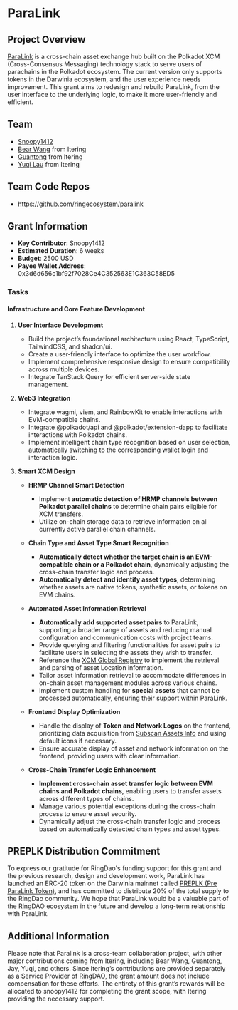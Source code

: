 # ParaLink

## Project Overview

[ParaLink](https://para.link) is a cross-chain asset exchange hub built on the Polkadot XCM (Cross-Consensus Messaging) technology stack to serve users of parachains in the Polkadot ecosystem. The current version only supports tokens in the Darwinia ecosystem, and the user experience needs improvement. This grant aims to redesign and rebuild ParaLink, from the user interface to the underlying logic, to make it more user-friendly and efficient.

## Team

- [Snoopy1412](https://github.com/snoopy1412)
- [Bear Wang](https://github.com/boundless-forest) from Itering
- [Guantong](https://github.com/jiguantong) from Itering
- [Yuqi Lau](https://github.com/DreUncle) from Itering

## Team Code Repos

- https://github.com/ringecosystem/paralink

## Grant Information

- **Key Contributor**: Snoopy1412
- **Estimated Duration**: 6 weeks
- **Budget**: 2500 USD
- **Payee Wallet Address**: 0x3d6d656c1bf92f7028Ce4C352563E1C363C58ED5

### Tasks

#### Infrastructure and Core Feature Development

1. **User Interface Development**

   - Build the project’s foundational architecture using React, TypeScript, TailwindCSS, and shadcn/ui.
   - Create a user-friendly interface to optimize the user workflow.
   - Implement comprehensive responsive design to ensure compatibility across multiple devices.
   - Integrate TanStack Query for efficient server-side state management.

2. **Web3 Integration**

   - Integrate wagmi, viem, and RainbowKit to enable interactions with EVM-compatible chains.
   - Integrate @polkadot/api and @polkadot/extension-dapp to facilitate interactions with Polkadot chains.
   - Implement intelligent chain type recognition based on user selection, automatically switching to the corresponding wallet login and interaction logic.

3. **Smart XCM Design**

   - **HRMP Channel Smart Detection**

     - Implement **automatic detection of HRMP channels between Polkadot parallel chains** to determine chain pairs eligible for XCM transfers.
     - Utilize on-chain storage data to retrieve information on all currently active parallel chain channels.

   - **Chain Type and Asset Type Smart Recognition**

     - **Automatically detect whether the target chain is an EVM-compatible chain or a Polkadot chain**, dynamically adjusting the cross-chain transfer logic and process.
     - **Automatically detect and identify asset types**, determining whether assets are native tokens, synthetic assets, or tokens on EVM chains.

   - **Automated Asset Information Retrieval**

     - **Automatically add supported asset pairs** to ParaLink, supporting a broader range of assets and reducing manual configuration and communication costs with project teams.
     - Provide querying and filtering functionalities for asset pairs to facilitate users in selecting the assets they wish to transfer.
     - Reference the [XCM Global Registry](https://github.com/colorfulnotion/xcm-global-registry/tree/action/assets/polkadot) to implement the retrieval and parsing of asset Location information.
     - Tailor asset information retrieval to accommodate differences in on-chain asset management modules across various chains.
     - Implement custom handling for **special assets** that cannot be processed automatically, ensuring their support within ParaLink.

   - **Frontend Display Optimization**

     - Handle the display of **Token and Network Logos** on the frontend, prioritizing data acquisition from [Subscan Assets Info](https://github.com/subscan-explorer/assets-info) and using default icons if necessary.
     - Ensure accurate display of asset and network information on the frontend, providing users with clear information.

   - **Cross-Chain Transfer Logic Enhancement**

     - **Implement cross-chain asset transfer logic between EVM chains and Polkadot chains**, enabling users to transfer assets across different types of chains.
     - Manage various potential exceptions during the cross-chain process to ensure asset security.
     - Dynamically adjust the cross-chain transfer logic and process based on automatically detected chain types and asset types.

## PREPLK Distribution Commitment

To express our gratitude for RingDao's funding support for this grant and the previous research, design and development work, ParaLink has launched an ERC-20 token on the Darwinia mainnet called [PREPLK (Pre ParaLink Token)](https://explorer.darwinia.network/address/0x7ED13f74FD8AE70db03Ae74666d1B443341D8A41), and has committed to distribute 20% of the total supply to the RingDao community. We hope that ParaLink
would be a valuable part of the RingDAO ecosystem in the future and develop a long-term relationship with ParaLink.

## Additional Information

Please note that Paralink is a cross-team collaboration project, with other major contributions coming from Itering, including Bear Wang, Guantong, Jay, Yuqi, and others. Since Itering’s contributions are provided separately as a Service Provider of RingDAO, the grant amount does not include compensation for these efforts. The entirety of this grant’s rewards will be allocated to snoopy1412 for completing the grant scope, with Itering providing the necessary support.